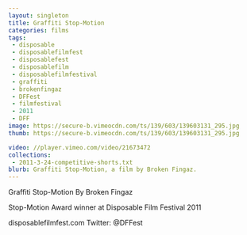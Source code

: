 ```yaml
---
layout: singleton
title: Graffiti Stop-Motion
categories: films
tags:
 - disposable
 - disposablefilmfest
 - disposablefest
 - disposablefilm
 - disposablefilmfestival
 - graffiti
 - brokenfingaz
 - DFFest
 - filmfestival
 - 2011
 - DFF
image: https://secure-b.vimeocdn.com/ts/139/603/139603131_295.jpg
thumb: https://secure-b.vimeocdn.com/ts/139/603/139603131_295.jpg

video: //player.vimeo.com/video/21673472
collections:
 - 2011-3-24-competitive-shorts.txt
blurb: Graffiti Stop-Motion, a film by Broken Fingaz.
---
```


Graffiti Stop-Motion
By Broken Fingaz

Stop-Motion Award winner at Disposable Film Festival 2011

disposablefilmfest.com
Twitter: @DFFest
